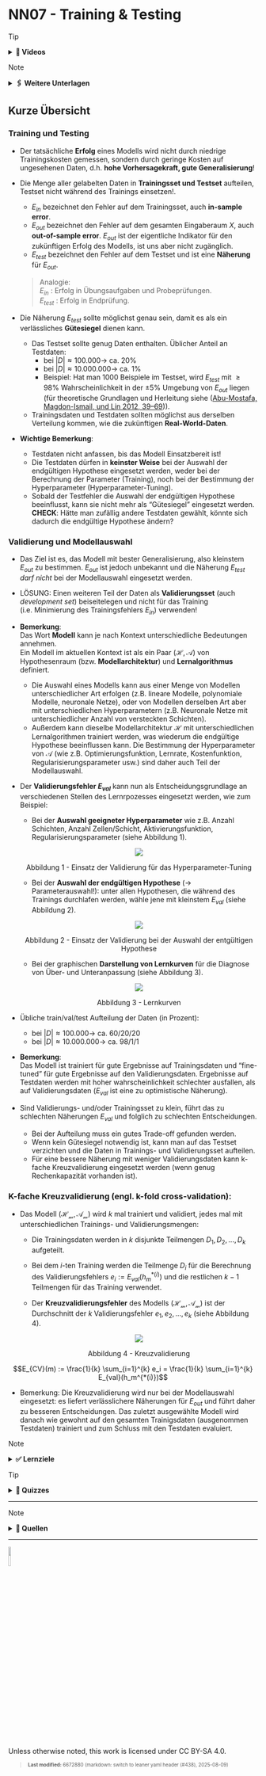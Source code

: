 # NN07 - Training & Testing

> [!TIP]
>
> <details>
>
> <summary><strong>🎦 Videos</strong></summary>
>
> - [NN7.1 - Training, Testing,
>   Validierung](https://youtu.be/PUw-TvLJULI)
> - [NN7.2 - Kreuzvalidierung](https://youtu.be/DqjdZ8HaDSo)
> - [NN7.3 - Beispiel](https://youtu.be/7XATTMNI-gI)
>
> </details>

> [!NOTE]
>
> <details>
>
> <summary><strong>🖇 Weitere Unterlagen</strong></summary>
>
> - [NN07-Testing-Validierung.pdf](https://github.com/Artificial-Intelligence-HSBI-TDU/KI-Vorlesung/blob/master/lecture/nn/files/NN07-Testing-Validierung.pdf)
>
> </details>

## Kurze Übersicht

### Training und Testing

- Der tatsächliche **Erfolg** eines Modells wird nicht durch niedrige
  Trainingskosten gemessen, sondern durch geringe Kosten auf ungesehenen
  Daten, d.h. **hohe Vorhersagekraft, gute Generalisierung**!

- Die Menge aller gelabelten Daten in **Trainingsset und Testset**
  aufteilen, Testset nicht während des Trainings einsetzen!.

  - $`E_{in}`$ bezeichnet den Fehler auf dem Trainingsset, auch
    **in-sample error**.
  - $`E_{out}`$ bezeichnet den Fehler auf dem gesamten Eingaberaum
    $`X`$, auch **out-of-sample error**. $`E_{out}`$ ist der eigentliche
    Indikator für den zukünftigen Erfolg des Modells, ist uns aber nicht
    zugänglich.
  - $`E_{test}`$ bezeichnet den Fehler auf dem Testset und ist eine
    **Näherung** für $`E_{out}`$.

  > Analogie:  
  > $`E_{in}`$ : Erfolg in Übungsaufgaben und Probeprüfungen.  
  > $`E_{test}`$ : Erfolg in Endprüfung.

- Die Näherung $`E_{test}`$ sollte möglichst genau sein, damit es als
  ein verlässliches **Gütesiegel** dienen kann.

  - Das Testset sollte genug Daten enthalten. Üblicher Anteil an
    Testdaten:
    - bei $`|D| \approx 100.000 \rightarrow`$ ca. 20%
    - bei $`|D| \approx 10.000.000 \rightarrow`$ ca. 1%
    - Beispiel: Hat man 1000 Beispiele im Testset, wird $`E_{test}`$ mit
      $`\ge 98\%`$ Wahrscheinlichkeit in der $`\pm 5\%`$ Umgebung von
      $`E_{out}`$ liegen (für theoretische Grundlagen und Herleitung
      siehe ([Abu-Mostafa, Magdon-Ismail, und Lin 2012,
      39–69](#ref-AbuMostafa2012))).
  - Trainingsdaten und Testdaten sollten möglichst aus derselben
    Verteilung kommen, wie die zukünftigen **Real-World-Daten**.

- **Wichtige Bemerkung**:

  - Testdaten nicht anfassen, bis das Modell Einsatzbereit ist!
  - Die Testdaten dürfen in **keinster Weise** bei der Auswahl der
    endgültigen Hypothese eingesetzt werden, weder bei der Berechnung
    der Parameter (Training), noch bei der Bestimmung der Hyperparameter
    (Hyperparameter-Tuning).
  - Sobald der Testfehler die Auswahl der endgültigen Hypothese
    beeinflusst, kann sie nicht mehr als “Gütesiegel” eingesetzt
    werden.  
    **CHECK**: Hätte man zufällig andere Testdaten gewählt, könnte sich
    dadurch die endgültige Hypothese ändern?

### Validierung und Modellauswahl

- Das Ziel ist es, das Modell mit bester Generalisierung, also kleinstem
  $`E_{out}`$ zu bestimmen. $`E_{out}`$ ist jedoch unbekannt und die
  Näherung $`E_{test}`$ *darf nicht* bei der Modellauswahl eingesetzt
  werden.

- LÖSUNG: Einen weiteren Teil der Daten als **Validierungsset** (auch
  *development set*) beiseitelegen und nicht für das Training
  (i.e. Minimierung des Trainingsfehlers $`E_{in}`$) verwenden!

- **Bemerkung**:  
  Das Wort **Modell** kann je nach Kontext unterschiedliche Bedeutungen
  annehmen.  
  Ein Modell im aktuellen Kontext ist als ein Paar
  $`(\mathcal{H},\mathcal{A})`$ von Hypothesenraum (bzw.
  **Modellarchitektur**) und **Lernalgorithmus** definiert.

  - Die Auswahl eines Modells kann aus einer Menge von Modellen
    unterschiedlicher Art erfolgen (z.B. lineare Modelle, polynomiale
    Modelle, neuronale Netze), oder von Modellen derselben Art aber mit
    unterschiedlichen Hyperparametern (z.B. Neuronale Netze mit
    unterschiedlicher Anzahl von versteckten Schichten).
  - Außerdem kann dieselbe Modellarchitektur $`\mathcal{H}`$ mit
    unterschiedlichen Lernalgorithmen trainiert werden, was wiederum die
    endgültige Hypothese beeinflussen kann. Die Bestimmung der
    Hyperparameter von $`{\mathcal{A}}`$ (wie z.B. Optimierungsfunktion,
    Lernrate, Kostenfunktion, Regularisierungsparameter usw.) sind daher
    auch Teil der Modellauswahl.

- Der **Validierungsfehler $`E_{val}`$** kann nun als
  Entscheidungsgrundlage an verschiedenen Stellen des Lernrpozesses
  eingesetzt werden, wie zum Beispiel:

  - Bei der **Auswahl geeigneter Hyperparameter** wie z.B. Anzahl
    Schichten, Anzahl Zellen/Schicht, Aktivierungsfunktion,
    Regularisierungsparameter (siehe Abbildung 1).

  <p align="center"><img src="images/val1.png"></p><p align="center">Abbildung
  1 - Einsatz der Validierung für das Hyperparameter-Tuning</p>

  - Bei der **Auswahl der endgültigen Hypothese** ($`\rightarrow`$
    Parameterauswahl!): unter allen Hypothesen, die während des
    Trainings durchlafen werden, wähle jene mit kleinstem $`E_{val}`$
    (siehe Abbildung 2).

  <p align="center"><img src="images/val2.png"></p><p align="center">Abbildung
  2 - Einsatz der Validierung bei der Auswahl der entgültigen
  Hypothese</p>

  - Bei der graphischen **Darstellung von Lernkurven** für die Diagnose
    von Über- und Unteranpassung (siehe Abbildung 3).

  <p align="center"><img src="images/val3.png"></p><p align="center">Abbildung
  3 - Lernkurven</p>

- Übliche train/val/test Aufteilung der Daten (in Prozent):

  - bei $`|D| \approx 100.000 \rightarrow`$ ca. 60/20/20
  - bei $`|D| \approx 10.000.000 \rightarrow`$ ca. 98/1/1

- **Bemerkung**:  
  Das Modell ist trainiert für gute Ergebnisse auf Trainingsdaten und
  “fine-tuned” für gute Ergebnisse auf den Validierungsdaten. Ergebnisse
  auf Testdaten werden mit hoher wahrscheinlichkeit schlechter
  ausfallen, als auf Validierungsdaten ($`E_{val}`$ ist eine zu
  optimistische Näherung).

- Sind Validierungs- und/oder Trainingsset zu klein, führt das zu
  schlechten Näherungen $`E_{val}`$ und folglich zu schlechten
  Entscheidungen.

  - Bei der Aufteilung muss ein gutes Trade-off gefunden werden.
  - Wenn kein Gütesiegel notwendig ist, kann man auf das Testset
    verzichten und die Daten in Trainings- und Validierungsset
    aufteilen.
  - Für eine bessere Näherung mit weniger Validierungsdaten kann k-fache
    Kreuzvalidierung eingesetzt werden (wenn genug Rechenkapazität
    vorhanden ist).

### K-fache Kreuzvalidierung (engl. k-fold cross-validation):

- Das Modell $`(\mathcal{H_m},\mathcal{A_m})`$ wird $`k`$ mal trainiert
  und validiert, jedes mal mit unterschiedlichen Trainings- und
  Validierungsmengen:
  - Die Trainingsdaten werden in $`k`$ disjunkte Teilmengen
    $`D_1, D_2, ..., D_k`$ aufgeteilt.

  - Bei dem $`i`$-ten Training werden die Teilmenge $`D_i`$ für die
    Berechnung des Validierungsfehlers $`e_i := E_{val}(h_m^{*(i)})`$
    und die restlichen $`k-1`$ Teilmengen für das Training verwendet.

  - Der **Kreuzvalidierungsfehler** des Modells
    $`(\mathcal{H_m},\mathcal{A_m})`$ ist der Durchschnitt der $`k`$
    Validierungsfehler $`e_1, e_2, ..., e_k`$ (siehe Abbildung 4).

  <p align="center"><img src="images/val4.png"></p><p align="center">Abbildung
  4 - Kreuzvalidierung</p>

``` math
E_{CV}(m) := \frac{1}{k} \sum_{i=1}^{k} e_i = \frac{1}{k} \sum_{i=1}^{k} E_{val}(h_m^{*(i)})
```

- Bemerkung: Die Kreuzvalidierung wird nur bei der Modellauswahl
  eingesetzt: es liefert verlässlichere Näherungen für $`E_{out}`$ und
  führt daher zu besseren Entscheidungen. Das zuletzt ausgewählte Modell
  wird danach wie gewohnt auf den gesamten Trainigsdaten (ausgenommen
  Testdaten) trainiert und zum Schluss mit den Testdaten evaluiert.

> [!NOTE]
>
> <details>
>
> <summary><strong>✅ Lernziele</strong></summary>
>
> - k2: Trainings-, Validierungs- und Testfehler
> - k2: Zweck einer Testmenge
> - k2: Kreuzvalidierung
> - k2: Hyperparameter-Tuning
> - k2: Lernkurven
>
> </details>

> [!TIP]
>
> <details>
>
> <summary><strong>🧩 Quizzes</strong></summary>
>
> - [Selbsttest Training & Testing
>   (ILIAS)](https://www.hsbi.de/elearning/goto.php?target=tst_1106594&client_id=FH-Bielefeld)
>
> </details>

------------------------------------------------------------------------

> [!NOTE]
>
> <details>
>
> <summary><strong>👀 Quellen</strong></summary>
>
> <div id="refs" class="references csl-bib-body hanging-indent"
> entry-spacing="0">
>
> <div id="ref-AbuMostafa2012" class="csl-entry">
>
> Abu-Mostafa, Y. S., M. Magdon-Ismail, und H. Lin. 2012. *Learning From
> Data*. AMLBook. <https://work.caltech.edu/telecourse>.
>
> </div>
>
> </div>
>
> </details>

------------------------------------------------------------------------

<img src="https://licensebuttons.net/l/by-sa/4.0/88x31.png" width="10%">

Unless otherwise noted, this work is licensed under CC BY-SA 4.0.

<blockquote><p><sup><sub><strong>Last modified:</strong> 6672880 (markdown: switch to leaner yaml header (#438), 2025-08-09)<br></sub></sup></p></blockquote>
